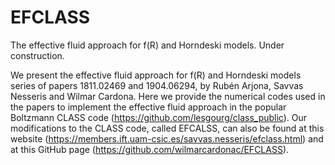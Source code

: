 # EFCLASS


The effective fluid approach for f(R) and Horndeski models. Under construction.

We present the effective fluid approach for f(R) and Horndeski models series of papers 1811.02469 and 1904.06294, by Rubén Arjona, Savvas Nesseris and Wilmar Cardona. Here we provide the numerical codes used in the papers to implement the effective fluid approach in the popular Boltzmann CLASS code (https://github.com/lesgourg/class_public). Our modifications to the CLASS code, called EFCALSS, can also be found at this website (https://members.ift.uam-csic.es/savvas.nesseris/efclass.html) and at this GitHub page (https://github.com/wilmarcardonac/EFCLASS).
